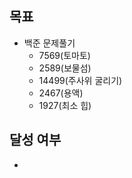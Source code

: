 ## 목표

- 백준 문제풀기
  - 7569(토마토)
  - 2589(보물섬)
  - 14499(주사위 굴리기)
  - 2467(용액)
  - 1927(최소 힙)
## 달성 여부
-
